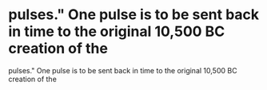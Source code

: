 # pulses." One pulse is to be sent back in time to the original 10,500 BC creation of the

pulses." One pulse is to be sent back in time to the original 10,500 BC creation of the